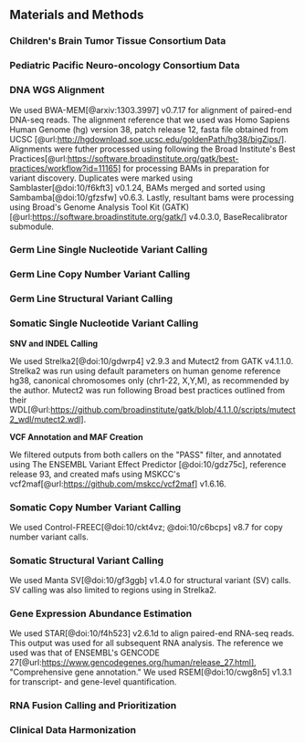 ## Materials and Methods

### Children's Brain Tumor Tissue Consortium Data

### Pediatric Pacific Neuro-oncology Consortium Data

### DNA WGS Alignment

We used BWA-MEM[@arxiv:1303.3997] v0.7.17 for alignment of paired-end DNA-seq reads.
The alignment reference that we used was Homo Sapiens Human Genome (hg) version 38, patch release 12, fasta file obtained from UCSC [@url:http://hgdownload.soe.ucsc.edu/goldenPath/hg38/bigZips/].
Alignments were futher processed using following the Broad Institute's Best Practices[@url:https://software.broadinstitute.org/gatk/best-practices/workflow?id=11165] for processing BAMs in preparation for variant discovery.
Duplicates were marked using Samblaster[@doi:10/f6kft3] v0.1.24, BAMs merged and sorted using Sambamba[@doi:10/gfzsfw] v0.6.3.
Lastly, resultant bams were processing using Broad's Genome Analysis Tool Kit (GATK)[@url:https://software.broadinstitute.org/gatk/] v4.0.3.0, BaseRecalibrator submodule.

### Germ Line Single Nucleotide Variant Calling

### Germ Line Copy Number Variant Calling

### Germ Line Structural Variant Calling

### Somatic Single Nucleotide Variant Calling
**SNV and INDEL Calling**

We used Strelka2[@doi:10/gdwrp4] v2.9.3 and Mutect2 from GATK v4.1.1.0.
Strelka2 was run using default parameters on human genome reference hg38, canonical chromosomes only (chr1-22, X,Y,M), as recommended by the author.
Mutect2 was run following Broad best practices outlined from their WDL[@url:https://github.com/broadinstitute/gatk/blob/4.1.1.0/scripts/mutect2_wdl/mutect2.wdl].  

**VCF Annotation and MAF Creation**

We filtered outputs from both callers on the "PASS" filter, and annotated using The ENSEMBL Variant Effect Predictor [@doi:10/gdz75c], reference release 93, and created mafs using MSKCC's vcf2maf[@url:https://github.com/mskcc/vcf2maf] v1.6.16.

### Somatic Copy Number Variant Calling

We used Control-FREEC[@doi:10/ckt4vz; @doi:10/c6bcps] v8.7 for copy number variant calls.

### Somatic Structural Variant Calling

We used Manta SV[@doi:10/gf3ggb] v1.4.0 for structural variant (SV) calls.
SV calling was also limited to regions using in Strelka2.

### Gene Expression Abundance Estimation
We used STAR[@doi:10/f4h523] v2.6.1d to align paired-end RNA-seq reads.
This output was used for all subsequent RNA analysis. The reference we used was that of ENSEMBL's GENCODE 27[@url:https://www.gencodegenes.org/human/release_27.html], "Comprehensive gene annotation."
We used RSEM[@doi:10/cwg8n5] v1.3.1 for transcript- and gene-level quantification.

### RNA Fusion Calling and Prioritization

### Clinical Data Harmonization
